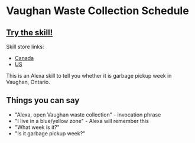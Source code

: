 # Vaughan Waste Collection Schedule

## [**Try the skill!**](https://alexa-skills.amazon.com/apis/custom/skills/amzn1.ask.skill.047c5e23-55a9-472b-bdba-67f340274491/launch)

Skill store links:

- [Canada](https://www.amazon.ca/dp/B08B5VHGM2)
- [US](https://www.amazon.com/dp/B08B5VHGM2)

This is an Alexa skill to tell you whether it is garbage pickup week in Vaughan, Ontario.

## Things you can say

- "Alexa, open Vaughan waste collection" - invocation phrase
- "I live in a blue/yellow zone" - Alexa will remember this
- "What week is it?"
- "Is it garbage pickup week?"
